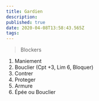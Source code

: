 ```yaml
---
title: Gardien
description: 
published: true
date: 2020-04-08T13:58:43.565Z
tags: 
---
```


> Blockers

1. Maniement
1. Bouclier (Cpt +3, Lim 6, Bloquer) 
1. Contrer
1. Proteger
1. Armure
1. Épée ou Bouclier